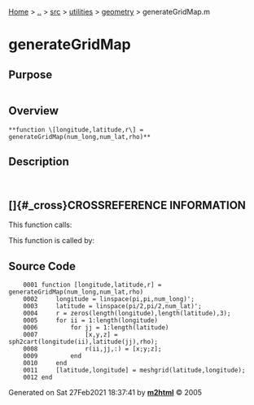 [Home](../../../../../index.html) \> [..](#) \> [src](#) \> [utilities](#)
\> [geometry](index.md) \> generateGridMap.m



# generateGridMap

## Purpose 

``` 
```

## Overview 

``` 
**function \[longitude,latitude,r\] =
generateGridMap(num_long,num_lat,rho)**
```

## Description 

```
 

```

## []{#_cross}CROSSREFERENCE INFORMATION 

This function calls:

This function is called by:

## Source Code 

```
    0001 function [longitude,latitude,r] = generateGridMap(num_long,num_lat,rho)
    0002     longitude = linspace(pi,pi,num_long)';
    0003     latitude = linspace(pi/2,pi/2,num_lat)';
    0004     r = zeros(length(longitude),length(latitude),3);
    0005     for ii = 1:length(longitude)
    0006         for jj = 1:length(latitude)
    0007             [x,y,z] = sph2cart(longitude(ii),latitude(jj),rho);
    0008             r(ii,jj,:) = [x;y;z];
    0009         end
    0010     end
    0011     [latitude,longitude] = meshgrid(latitude,longitude);
    0012 end
```



Generated on Sat 27Feb2021 18:37:41 by
**[m2html](http://www.artefact.tk/software/matlab/m2html/ "Matlab Documentation in HTML")**
© 2005